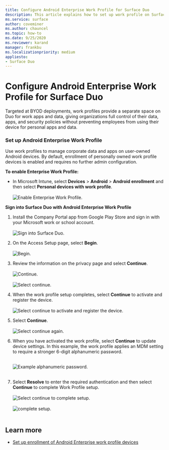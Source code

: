 ```yaml
---
title: Configure Android Enterprise Work Profile for Surface Duo
description: This article explains how to set up work profile on Surface Duo.
ms.service: surface
author: coveminer
ms.author: chauncel
ms.topic: how-to
ms.date: 9/25/2020
ms.reviewer: karand
manager: frankbu
ms.localizationpriority: medium
appliesto:
- Surface Duo
---
```


# Configure Android Enterprise Work Profile for Surface Duo

Targeted at  BYOD deployments, work profiles provide a separate space on Duo for work apps and data, giving organizations full control of their data, apps, and security policies without preventing employees from using their device for personal apps and data.

### Set up Android Enterprise Work Profile

Use work profiles to manage corporate data and apps on user-owned Android devices. By default, enrollment of personally owned work profile devices is enabled and requires no further admin configuration.  

**To enable Enterprise Work Profile:**

- In Microsoft Intune, select **Devices** > **Android** > **Android enrollment** and then select **Personal devices with work profile**.
<br><br>
 ![Enable Enterprise Work Profile.](images/enroll-start.png)

 
**Sign into Surface Duo with Android Enterprise Work Profile**

1. Install the Company Portal app from Google Play Store and sign in with your Microsoft work or school account.<br><br>
![Sign into Surface Duo.](images/duo-wp-1.png)
 
2. On the Access Setup page, select **Begin**.<br><br>
![Begin.](images/duo-wp-2.png)

3. Review the information on the privacy page and select **Continue**.<br><br>
 ![Continue.](images/duo-wp-3.png)
<br><br>
 ![Select continue.](images/duo-wp-4.png)
 
4. When the work profile setup completes, select **Continue** to activate and register the device.<br><br>
 ![Select continue to activate and register the device.](images/duo-wp-5.png)

5. Select **Continue**.<br><br>
 ![Select continue again.](images/duo-wp-6.png)

6. When you have activated the work profile, select **Continue** to update device settings. In this example, the work profile applies an MDM setting to require a stronger 6-digit alphanumeric password. <br><br>

     ![Example alphanumeric password.](images/duo-wp-7.png)<br><br>
7. Select **Resolve** to enter the required authentication and then select **Continue** to complete Work Profile setup. <br><br>
     ![Select continue to complete setup.](images/duo-wp-8.png)<br><br>
     ![complete setup.](images/duo-wp-9.png)<br><br>

## Learn more

- [Set up enrollment of Android Enterprise work profile devices](/mem/intune/enrollment/android-work-profile-enroll)
